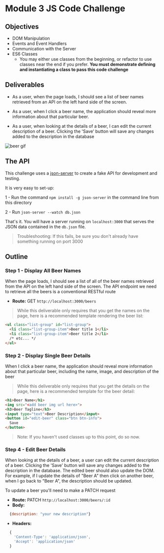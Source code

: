 # Module 3 JS Code Challenge

## Objectives

- DOM Manipulation
- Events and Event Handlers
- Communication with the Server
- ES6 Classes
  - You may either use classes from the beginning, or refactor to use classes near the end if you prefer. **You must demonstrate defining and instantiating a class to pass this code challenge**

## Deliverables

* As a user, when the page loads, I should see a list of beer names retrieved from an API on the left hand side of the screen.

* As a user, when I click a beer name, the application should reveal more information about that particular beer.

* As a user, when looking at the details of a beer, I can edit the current description of a beer. Clicking the 'Save' button will save any changes added to the description in the database

![beer gif](code-challenge-mod-iii-round-ii.gif)

## The API

This challenge uses a [json-server](https://github.com/typicode/json-server) to create a fake API for development and testing.

It is very easy to set-up:

1 - Run the command `npm install -g json-server` in the command line from this directory

2 - Run  `json-server --watch db.json`

That's it. You will have a server running on `localhost:3000` that serves the JSON data contained in the `db.json` file.

>  Troubleshooting: If this fails, be sure you don't already have something running on port 3000

## Outline

### Step 1 - Display All Beer Names

When the page loads, I should see a list of all of the beer names retrieved from the API on the left hand side of the screen. The API endpoint we need to retrieve all the beers is a conventional RESTful route

* **Route:** GET `http://localhost:3000/beers`

> While this deliverable only requires that you get the names on the page, here is a recommended template rendering the beer list:

```html
<ul class="list-group" id="list-group">
  <li class="list-group-item">Beer title 1</li>
  <li class="list-group-item">Beer title 2</li>
  /* etc... */
</ul>
```

### Step 2 - Display Single Beer Details

When I click a beer name, the application should reveal more information about that particular beer, including the name, image, and description of the beer

> While this deliverable only requires that you get the details on the page, here is a recommended template for the beer detail:

```html
<h1>Beer Name</h1>
<img src="<add beer img url here>">
<h3>Beer Tagline</h3>
<input type="text">Beer Description</input>
<button id="edit-beer" class="btn btn-info">
  Save
</button>
```



> Note: If you haven't used classes up to this point, do so now.



### Step 4 - Edit Beer Details

When looking at the details of a beer, a user can edit the current description of a beer. Clicking the 'Save' button will save any changes added to the description in the database. The edited beer should also update the DOM. For example, if I update the details of "Beer A" then click on another beer, when I go back to "Beer A", the description should be updated.

To update a beer you'll need to make a PATCH request
* **Route:** PATCH `http://localhost:3000/beers/:id`
* **Body:**
```js
  {description: "your new description"}
```
* **Headers:**
```js
  {
    'Content-Type': 'application/json',
    'Accept': 'application/json'
  }
```
